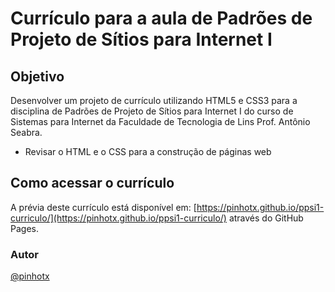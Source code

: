 # Currículo para a aula de Padrões de Projeto de Sítios para Internet I

## Objetivo

Desenvolver um projeto de currículo utilizando HTML5 e CSS3 para a disciplina de Padrões de Projeto de Sítios para Internet I do curso de Sistemas para Internet da Faculdade de Tecnologia de Lins Prof. Antônio Seabra.

- Revisar o HTML e o CSS para a construção de páginas web

## Como acessar o currículo

A prévia deste currículo está disponível em: [https://pinhotx.github.io/ppsi1-curriculo/](https://pinhotx.github.io/ppsi1-curriculo/) através do GitHub Pages.

### Autor

[@pinhotx](https://github.com/pinhotx)

